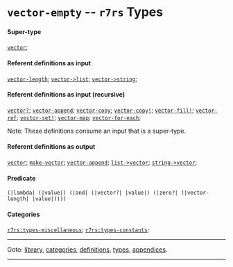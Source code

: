 

<a id='type__r7rs__vector-empty'></a>

# `vector-empty` -- `r7rs` Types


#### Super-type

[`vector`](../../r7rs/types/vector.md#type__r7rs__vector);


#### Referent definitions as input

[`vector-length`](../../r7rs/definitions/vector-length.md#definition__r7rs__vector-length);
[`vector->list`](../../r7rs/definitions/vector-_3e_list.md#definition__r7rs__vector-_3e_list);
[`vector->string`](../../r7rs/definitions/vector-_3e_string.md#definition__r7rs__vector-_3e_string);


#### Referent definitions as input (recursive)

[`vector?`](../../r7rs/definitions/vector_3f.md#definition__r7rs__vector_3f);
[`vector-append`](../../r7rs/definitions/vector-append.md#definition__r7rs__vector-append);
[`vector-copy`](../../r7rs/definitions/vector-copy.md#definition__r7rs__vector-copy);
[`vector-copy!`](../../r7rs/definitions/vector-copy_21.md#definition__r7rs__vector-copy_21);
[`vector-fill!`](../../r7rs/definitions/vector-fill_21.md#definition__r7rs__vector-fill_21);
[`vector-ref`](../../r7rs/definitions/vector-ref.md#definition__r7rs__vector-ref);
[`vector-set!`](../../r7rs/definitions/vector-set_21.md#definition__r7rs__vector-set_21);
[`vector-map`](../../r7rs/definitions/vector-map.md#definition__r7rs__vector-map);
[`vector-for-each`](../../r7rs/definitions/vector-for-each.md#definition__r7rs__vector-for-each);

Note:  These definitions consume an input that is a super-type.


#### Referent definitions as output

[`vector`](../../r7rs/definitions/vector.md#definition__r7rs__vector);
[`make-vector`](../../r7rs/definitions/make-vector.md#definition__r7rs__make-vector);
[`vector-append`](../../r7rs/definitions/vector-append.md#definition__r7rs__vector-append);
[`list->vector`](../../r7rs/definitions/list-_3e_vector.md#definition__r7rs__list-_3e_vector);
[`string->vector`](../../r7rs/definitions/string-_3e_vector.md#definition__r7rs__string-_3e_vector);


#### Predicate

```
(|lambda| (|value|) (|and| (|vector?| |value|) (|zero?| (|vector-length| |value|))))
```


#### Categories

[`r7rs:types-miscellaneous`](../../r7rs/categories/r7rs_3a_types-miscellaneous.md#category__r7rs__r7rs_3a_types-miscellaneous);
[`r7rs:types-constants`](../../r7rs/categories/r7rs_3a_types-constants.md#category__r7rs__r7rs_3a_types-constants);

----

Goto: [library](../../r7rs/_index.md#library__r7rs), [categories](../../r7rs/categories/_index.md#toc__r7rs__categories), [definitions](../../r7rs/definitions/_index.md#toc__r7rs__definitions), [types](../../r7rs/types/_index.md#toc__r7rs__types), [appendices](../../r7rs/appendices/_index.md#toc__r7rs__appendices).

----

